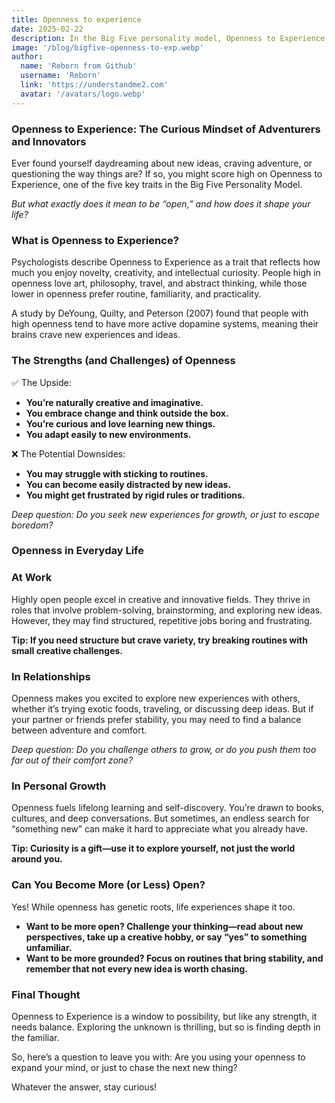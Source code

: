 ```yaml
---
title: Openness to experience
date: 2025-02-22
description: In the Big Five personality model, Openness to Experience refers to the extent to which you are open-minded, imaginative, and willing to engage with new experiences.
image: '/blog/bigfive-openness-to-exp.webp'
author:
  name: 'Reborn from Github'
  username: 'Reborn'
  link: 'https://understandme2.com'
  avatar: '/avatars/logo.webp'
---
```


### Openness to Experience: The Curious Mindset of Adventurers and Innovators

Ever found yourself daydreaming about new ideas, craving adventure, or questioning the way things are? If so, you might score high on Openness to Experience, one of the five key traits in the Big Five Personality Model.

_But what exactly does it mean to be “open,” and how does it shape your life?_


### What is Openness to Experience?

Psychologists describe Openness to Experience as a trait that reflects how much you enjoy novelty, creativity, and intellectual curiosity. People high in openness love art, philosophy, travel, and abstract thinking, while those lower in openness prefer routine, familiarity, and practicality.

A study by DeYoung, Quilty, and Peterson (2007) found that people with high openness tend to have more active dopamine systems, meaning their brains crave new experiences and ideas.

### The Strengths (and Challenges) of Openness

✅ The Upside:

* **You’re naturally creative and imaginative.**
* **You embrace change and think outside the box.**
* **You’re curious and love learning new things.**
* **You adapt easily to new environments.**

❌ The Potential Downsides:

* **You may struggle with sticking to routines.**
* **You can become easily distracted by new ideas.**
* **You might get frustrated by rigid rules or traditions.**

_Deep question: Do you seek new experiences for growth, or just to escape boredom?_


### Openness in Everyday Life

### At Work

Highly open people excel in creative and innovative fields. They thrive in roles that involve problem-solving, brainstorming, and exploring new ideas. However, they may find structured, repetitive jobs boring and frustrating.

**Tip: If you need structure but crave variety, try breaking routines with small creative challenges.**


### In Relationships

Openness makes you excited to explore new experiences with others, whether it’s trying exotic foods, traveling, or discussing deep ideas. But if your partner or friends prefer stability, you may need to find a balance between adventure and comfort.

_Deep question: Do you challenge others to grow, or do you push them too far out of their comfort zone?_


### In Personal Growth

Openness fuels lifelong learning and self-discovery. You’re drawn to books, cultures, and deep conversations. But sometimes, an endless search for “something new” can make it hard to appreciate what you already have.

**Tip: Curiosity is a gift—use it to explore yourself, not just the world around you.**


### Can You Become More (or Less) Open?

Yes! While openness has genetic roots, life experiences shape it too.

* **Want to be more open? Challenge your thinking—read about new perspectives, take up a creative hobby, or say “yes” to something unfamiliar.**
* **Want to be more grounded? Focus on routines that bring stability, and remember that not every new idea is worth chasing.**


### Final Thought

Openness to Experience is a window to possibility, but like any strength, it needs balance. Exploring the unknown is thrilling, but so is finding depth in the familiar.

So, here’s a question to leave you with: Are you using your openness to expand your mind, or just to chase the next new thing?

Whatever the answer, stay curious! 
